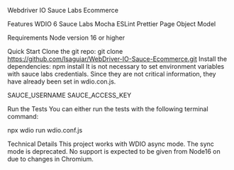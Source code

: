 Webdriver IO Sauce Labs Ecommerce


Features
WDIO 6
Sauce Labs
Mocha
ESLint
Prettier
Page Object Model


Requirements
Node version 16 or higher


Quick Start
Clone the git repo: git clone https://github.com/Isaguiar/WebDriver-IO-Sauce-Ecommerce.git
Install the dependencies: npm install
It is not necessary to set environment variables with sauce labs credentials. Since they are not critical information, they have already been set in wdio.con.js.

SAUCE_USERNAME
SAUCE_ACCESS_KEY


Run the Tests
You can either run the tests with the following terminal command:

npx wdio run wdio.conf.js


Technical Details
This project works with WDIO async mode. The sync mode is deprecated. No support is expected to be given from Node16 on due to changes in Chromium.

